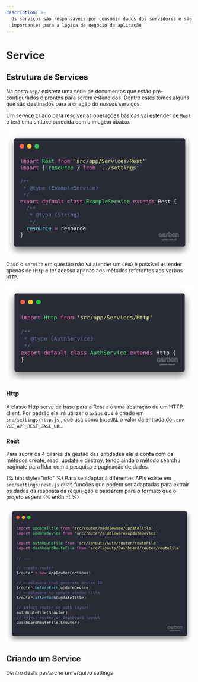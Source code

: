 ```yaml
---
description: >-
  Os serviços são responsáveis por consumir dados dos servidores e são muito
  importantes para a lógica de negócio da aplicação
---
```


# Service

## Estrutura de Services

Na pasta `app/` existem uma série de documentos que estão pré-configurados e prontos para serem estendidos. Dentre estes temos alguns que são destinados para a criação do nossos serviços.

Um service criado para resolver as operações básicas vai estender de `Rest` e terá uma sintaxe parecida com a imagem abaixo.

![](../.gitbook/assets/image%20%2823%29.png)

Caso o `service` em questão não vá atender um `CRUD` é possível estender apenas de `Http` e ter acesso apenas aos métodos referentes aos verbos `HTTP`.

![](../.gitbook/assets/image%20%2821%29.png)

### Http

A classe Http serve de base para a Rest e é uma abstração de um HTTP client. Por padrão ela irá utilizar o `axios` que é criado em `src/settings/http.js` , que usa como `baseURL` o valor da entrada do `.env` `VUE_APP_REST_BASE_URL`. 

### Rest

Para suprir os 4 pilares da gestão das entidades ela já conta com os métodos create, read, update e destroy, tendo ainda o método search / paginate para lidar com a pesquisa e paginação de dados.

{% hint style="info" %}
Para se adaptar à diferentes APIs existe em `src/settings/rest.js` duas funções que podem ser adaptadas para extrair os dados da resposta da requisição e passarem para o formato que o projeto espera
{% endhint %}

![](../.gitbook/assets/image%20%2812%29.png)

## Criando um Service

Dentro desta pasta crie um arquivo settings



